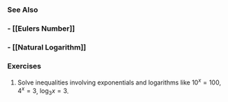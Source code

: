 ---
---

### See Also
### - [[Eulers Number]]
### - [[Natural Logarithm]]
### Exercises

1. Solve inequalities involving exponentials and logarithms like $10^x = 100$, $4^x = 3$, $\log_3 x = 3$.